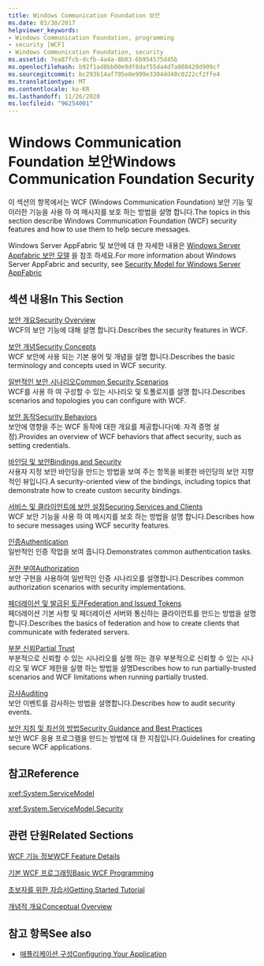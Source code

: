 ```yaml
---
title: Windows Communication Foundation 보안
ms.date: 03/30/2017
helpviewer_keywords:
- Windows Communication Foundation, programming
- security [WCF]
- Windows Communication Foundation, security
ms.assetid: 7ea87fcb-dcfb-4a4a-8b03-6b954575d45b
ms.openlocfilehash: b92f1ad8bb00e9df8daf55da4d7a808420d909cf
ms.sourcegitcommit: bc293b14af795e0e999e3304dd40c0222cf2ffe4
ms.translationtype: MT
ms.contentlocale: ko-KR
ms.lasthandoff: 11/26/2020
ms.locfileid: "96254001"
---
```

# <a name="windows-communication-foundation-security"></a><span data-ttu-id="f04d0-102">Windows Communication Foundation 보안</span><span class="sxs-lookup"><span data-stu-id="f04d0-102">Windows Communication Foundation Security</span></span>

<span data-ttu-id="f04d0-103">이 섹션의 항목에서는 WCF (Windows Communication Foundation) 보안 기능 및 이러한 기능을 사용 하 여 메시지를 보호 하는 방법을 설명 합니다.</span><span class="sxs-lookup"><span data-stu-id="f04d0-103">The topics in this section describe Windows Communication Foundation (WCF) security features and how to use them to help secure messages.</span></span>  
  
 <span data-ttu-id="f04d0-104">Windows Server AppFabric 및 보안에 대 한 자세한 내용은 [Windows Server Appfabric 보안 모델](/previous-versions/appfabric/ee677202(v=azure.10)) 을 참조 하세요.</span><span class="sxs-lookup"><span data-stu-id="f04d0-104">For more information about Windows Server AppFabric and security, see [Security Model for Windows Server AppFabric](/previous-versions/appfabric/ee677202(v=azure.10))</span></span>  
  
## <a name="in-this-section"></a><span data-ttu-id="f04d0-105">섹션 내용</span><span class="sxs-lookup"><span data-stu-id="f04d0-105">In This Section</span></span>  

 [<span data-ttu-id="f04d0-106">보안 개요</span><span class="sxs-lookup"><span data-stu-id="f04d0-106">Security Overview</span></span>](security-overview.md)  
 <span data-ttu-id="f04d0-107">WCF의 보안 기능에 대해 설명 합니다.</span><span class="sxs-lookup"><span data-stu-id="f04d0-107">Describes the security features in WCF.</span></span>  
  
 [<span data-ttu-id="f04d0-108">보안 개념</span><span class="sxs-lookup"><span data-stu-id="f04d0-108">Security Concepts</span></span>](security-concepts.md)  
 <span data-ttu-id="f04d0-109">WCF 보안에 사용 되는 기본 용어 및 개념을 설명 합니다.</span><span class="sxs-lookup"><span data-stu-id="f04d0-109">Describes the basic terminology and concepts used in WCF security.</span></span>  
  
 [<span data-ttu-id="f04d0-110">일반적인 보안 시나리오</span><span class="sxs-lookup"><span data-stu-id="f04d0-110">Common Security Scenarios</span></span>](common-security-scenarios.md)  
 <span data-ttu-id="f04d0-111">WCF를 사용 하 여 구성할 수 있는 시나리오 및 토폴로지를 설명 합니다.</span><span class="sxs-lookup"><span data-stu-id="f04d0-111">Describes scenarios and topologies you can configure with WCF.</span></span>  
  
 [<span data-ttu-id="f04d0-112">보안 동작</span><span class="sxs-lookup"><span data-stu-id="f04d0-112">Security Behaviors</span></span>](security-behaviors-in-wcf.md)  
 <span data-ttu-id="f04d0-113">보안에 영향을 주는 WCF 동작에 대한 개요를 제공합니다(예: 자격 증명 설정).</span><span class="sxs-lookup"><span data-stu-id="f04d0-113">Provides an overview of WCF behaviors that affect security, such as setting credentials.</span></span>  
  
 [<span data-ttu-id="f04d0-114">바인딩 및 보안</span><span class="sxs-lookup"><span data-stu-id="f04d0-114">Bindings and Security</span></span>](bindings-and-security.md)  
 <span data-ttu-id="f04d0-115">사용자 지정 보안 바인딩을 만드는 방법을 보여 주는 항목을 비롯한 바인딩의 보안 지향적인 뷰입니다.</span><span class="sxs-lookup"><span data-stu-id="f04d0-115">A security-oriented view of the bindings, including topics that demonstrate how to create custom security bindings.</span></span>  
  
 [<span data-ttu-id="f04d0-116">서비스 및 클라이언트에 보안 설정</span><span class="sxs-lookup"><span data-stu-id="f04d0-116">Securing Services and Clients</span></span>](securing-services-and-clients.md)  
 <span data-ttu-id="f04d0-117">WCF 보안 기능을 사용 하 여 메시지를 보호 하는 방법을 설명 합니다.</span><span class="sxs-lookup"><span data-stu-id="f04d0-117">Describes how to secure messages using WCF security features.</span></span>  
  
 [<span data-ttu-id="f04d0-118">인증</span><span class="sxs-lookup"><span data-stu-id="f04d0-118">Authentication</span></span>](authentication-in-wcf.md)  
 <span data-ttu-id="f04d0-119">일반적인 인증 작업을 보여 줍니다.</span><span class="sxs-lookup"><span data-stu-id="f04d0-119">Demonstrates common authentication tasks.</span></span>  
  
 [<span data-ttu-id="f04d0-120">권한 부여</span><span class="sxs-lookup"><span data-stu-id="f04d0-120">Authorization</span></span>](authorization-in-wcf.md)  
 <span data-ttu-id="f04d0-121">보안 구현을 사용하여 일반적인 인증 시나리오를 설명합니다.</span><span class="sxs-lookup"><span data-stu-id="f04d0-121">Describes common authorization scenarios with security implementations.</span></span>  
  
 [<span data-ttu-id="f04d0-122">페더레이션 및 발급된 토큰</span><span class="sxs-lookup"><span data-stu-id="f04d0-122">Federation and Issued Tokens</span></span>](federation-and-issued-tokens.md)  
 <span data-ttu-id="f04d0-123">페더레이션 기본 사항 및 페더레이션 서버와 통신하는 클라이언트를 만드는 방법을 설명합니다.</span><span class="sxs-lookup"><span data-stu-id="f04d0-123">Describes the basics of federation and how to create clients that communicate with federated servers.</span></span>  
  
 [<span data-ttu-id="f04d0-124">부분 신뢰</span><span class="sxs-lookup"><span data-stu-id="f04d0-124">Partial Trust</span></span>](partial-trust.md)  
 <span data-ttu-id="f04d0-125">부분적으로 신뢰할 수 있는 시나리오를 실행 하는 경우 부분적으로 신뢰할 수 있는 시나리오 및 WCF 제한을 실행 하는 방법을 설명</span><span class="sxs-lookup"><span data-stu-id="f04d0-125">Describes how to run partially-trusted scenarios and WCF limitations when running partially trusted.</span></span>  
  
 [<span data-ttu-id="f04d0-126">감사</span><span class="sxs-lookup"><span data-stu-id="f04d0-126">Auditing</span></span>](auditing-security-events.md)  
 <span data-ttu-id="f04d0-127">보안 이벤트를 감사하는 방법을 설명합니다.</span><span class="sxs-lookup"><span data-stu-id="f04d0-127">Describes how to audit security events.</span></span>  
  
 [<span data-ttu-id="f04d0-128">보안 지침 및 최선의 방법</span><span class="sxs-lookup"><span data-stu-id="f04d0-128">Security Guidance and Best Practices</span></span>](security-guidance-and-best-practices.md)  
 <span data-ttu-id="f04d0-129">보안 WCF 응용 프로그램을 만드는 방법에 대 한 지침입니다.</span><span class="sxs-lookup"><span data-stu-id="f04d0-129">Guidelines for creating secure WCF applications.</span></span>  
  
## <a name="reference"></a><span data-ttu-id="f04d0-130">참고</span><span class="sxs-lookup"><span data-stu-id="f04d0-130">Reference</span></span>  

 <xref:System.ServiceModel>  
  
 <xref:System.ServiceModel.Security>  
  
## <a name="related-sections"></a><span data-ttu-id="f04d0-131">관련 단원</span><span class="sxs-lookup"><span data-stu-id="f04d0-131">Related Sections</span></span>  

 [<span data-ttu-id="f04d0-132">WCF 기능 정보</span><span class="sxs-lookup"><span data-stu-id="f04d0-132">WCF Feature Details</span></span>](index.md)  
  
 [<span data-ttu-id="f04d0-133">기본 WCF 프로그래밍</span><span class="sxs-lookup"><span data-stu-id="f04d0-133">Basic WCF Programming</span></span>](../basic-wcf-programming.md)  
  
 [<span data-ttu-id="f04d0-134">초보자를 위한 자습서</span><span class="sxs-lookup"><span data-stu-id="f04d0-134">Getting Started Tutorial</span></span>](../getting-started-tutorial.md)  
  
 [<span data-ttu-id="f04d0-135">개념적 개요</span><span class="sxs-lookup"><span data-stu-id="f04d0-135">Conceptual Overview</span></span>](../conceptual-overview.md)  
  
## <a name="see-also"></a><span data-ttu-id="f04d0-136">참고 항목</span><span class="sxs-lookup"><span data-stu-id="f04d0-136">See also</span></span>

- [<span data-ttu-id="f04d0-137">애플리케이션 구성</span><span class="sxs-lookup"><span data-stu-id="f04d0-137">Configuring Your Application</span></span>](../diagnostics/configuring-your-application.md)
